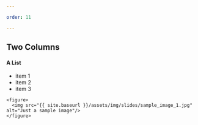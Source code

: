 ```yaml
---

order: 11

---
```


## Two Columns

<div>
  <div class="two-col left">
    <h4>A List</h4>
    <ul>
      <li>item 1</li>
      <li>item 2</li>
      <li>item 3</li>
    </ul>
  </div>
  
  <div class="two-col right">
  
    <figure>
      <img src="{{ site.baseurl }}/assets/img/slides/sample_image_1.jpg" alt="Just a sample image"/>
    </figure>
  
  </div>
</div>
